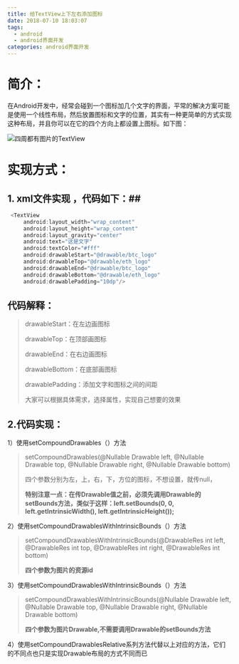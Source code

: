 ```yaml
---
title: 给TextView上下左右添加图标
date: 2018-07-10 18:03:07
tags:
  - android
  - android界面开发
categories: android界面开发
---
```

# 简介： #
在Android开发中，经常会碰到一个图标加几个文字的界面，平常的解决方案可能是使用一个线性布局，然后放置图标和文字的位置，其实有一种更简单的方式实现这种布局，并且你可以在它的四个方向上都设置上图标。如下图：

![四周都有图片的TextView](/imgs/textview_draw.png)

# 实现方式： #
## 1. xml文件实现 ，代码如下：##

   ```java
    <TextView
        android:layout_width="wrap_content"
        android:layout_height="wrap_content"
        android:layout_gravity="center"
        android:text="这是文字"
        android:textColor="#fff"
        android:drawableStart="@drawable/btc_logo"
        android:drawableTop="@drawable/eth_logo"
        android:drawableEnd="@drawable/btc_logo"
        android:drawableBottom="@drawable/eth_logo"
        android:drawablePadding="10dp"/>

   ```

## 代码解释： ##

> drawableStart：在左边画图标
> 
> drawableTop：在顶部画图标
> 
> drawableEnd：在右边画图标
> 
> drawableBottom：在底部画图标
> 
> drawablePadding：添加文字和图标之间的间距
> 
> 大家可以根据具体需求，选择属性，实现自己想要的效果

## 2.代码实现： ##

1）使用setCompoundDrawables（）方法
> setCompoundDrawables(@Nullable Drawable left, @Nullable Drawable top,
            @Nullable Drawable right, @Nullable Drawable bottom)
> 
> 四个参数分别为左，上，右，下，方位的图标，不想设置，就传null，
> 
> **特别注意一点：在传Drawable值之前，必须先调用Drawable的setBounds方法，类似于这样：left.setBounds(0, 0, left.getIntrinsicWidth(), left.getIntrinsicHeight());**

2）使用setCompoundDrawablesWithIntrinsicBounds（）方法
> setCompoundDrawablesWithIntrinsicBounds(@DrawableRes int left,
            @DrawableRes int top, @DrawableRes int right, @DrawableRes int bottom)
> 
> **四个参数为图片的资源id**

3）使用setCompoundDrawablesWithIntrinsicBounds（）方法
> setCompoundDrawablesWithIntrinsicBounds(@Nullable Drawable left,
            @Nullable Drawable top, @Nullable Drawable right, @Nullable Drawable bottom) 
> 
> **四个参数为图片Drawable,不需要调用Drawable的setBounds方法**

4）使用setCompoundDrawablesRelative系列方法代替以上对应的方法，它们的不同点也只是实现Drawable布局的方式不同而已